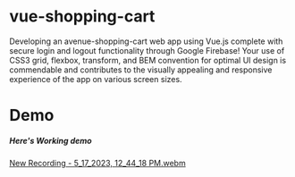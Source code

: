 # vue-shopping-cart


Developing an avenue-shopping-cart web app using Vue.js complete with secure login and logout functionality through Google Firebase! Your use of CSS3 grid, flexbox, transform, and BEM convention for optimal UI design is commendable and contributes to the visually appealing and responsive experience of the app on various screen sizes.

# Demo

##### Here's Working demo
[New Recording - 5_17_2023, 12_44_18 PM.webm](https://github.com/mdsiamsheikh/vue-shopping-cart/assets/97788837/fb836ab4-0f2a-449a-a84c-5eb082b41f22)
